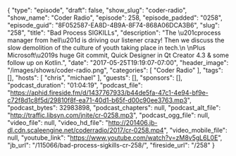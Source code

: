 {
  "type": "episode",
  "draft": false,
  "show_slug": "coder-radio",
  "show_name": "Coder Radio",
  "episode": 258,
  "episode_padded": "0258",
  "episode_guid": "8F052587-EA8D-4B9A-8F74-868A06DCA3B6",
  "slug": "258",
  "title": "Bad Process SIGKILLs",
  "description": "The \u201cprocess manager from hell\u201d is driving our listener crazy! Then we discuss the slow demolition of the culture of youth taking place in tech.\n \nPlus Microsoft\u2019s huge Git commit, Quick Designer in Qt Creator 4.3 & some follow up on Kotlin.",
  "date": "2017-05-25T19:19:07-07:00",
  "header_image": "/images/shows/coder-radio.png",
  "categories": [
    "Coder Radio"
  ],
  "tags": [],
  "hosts": [
    "chris",
    "michael"
  ],
  "guests": [],
  "sponsors": [],
  "podcast_duration": "01:04:19",
  "podcast_file": "https://aphid.fireside.fm/d/1437767933/b44de5fa-47c1-4e94-bf9e-c72f8d1c8f5d/29810f8f-ea71-40d1-b65f-d00c90ee3763.mp3",
  "podcast_bytes": 32983898,
  "podcast_chapters": null,
  "podcast_alt_file": "http://traffic.libsyn.com/jnite/cr-0258.mp3",
  "podcast_ogg_file": null,
  "video_file": null,
  "video_hd_file": "http://201406.jb-dl.cdn.scaleengine.net/coderradio/2017/cr-0258.mp4",
  "video_mobile_file": null,
  "youtube_link": "https://www.youtube.com/watch?v=zM8v5gL6L0E",
  "jb_url": "/115066/bad-process-sigkills-cr-258/",
  "fireside_url": "/258"
}

